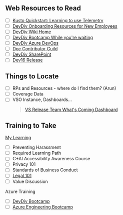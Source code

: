 ## Web Resources to Read
* [ ] [Kusto Quickstart: Learning to use Telemetry](https://dev.azure.com/devdiv/DevDiv/_wiki/wikis/DevDiv.wiki/2522/Kusto-Quickstart-Learning-to-use-Telemetry)
* [ ] [DevDiv Onboarding Resources for New Employees](https://dev.azure.com/devdiv/DevDiv/_wiki/wikis/DevDiv.wiki/2932/Onboarding-Resources-for-New-Employees)
* [ ] [DevDiv Wiki Home](https://dev.azure.com/devdiv/DevDiv/_wiki/wikis/DevDiv.wiki/524/DevDiv-Wiki-Home)
* [ ] [DevDiv Bootcamp While you're waiting](https://dev.azure.com/devdiv/DevDiv/_wiki/wikis/DevDiv.wiki/2521/DevDiv-Bootcamp)
* [ ] [DevDiv Azure DevOps](https://dev.azure.com/devdiv/DevDiv)
* [ ] [Doc Contributor Guild](https://review.docs.microsoft.com/en-us/help/contribute/?branch=master)
* [ ] [DevDiv SharePoint](https://microsoft.sharepoint.com/teams/DevDiv/DevDivInternal/Forms/AllItems.aspx)
* [ ] [Dev16 Release](https://dev.azure.com/devdiv/DevDiv/_wiki/wikis/DevDiv.wiki/978/Dev16-Release)

## Things to Locate
* [ ] RPs and Resources - where do I find them? (Arun)
* [ ] Coverage Data
* [ ] VSO Instance, Dashboards...
  > [VS Release Team What's Coming Dashboard](https://devdiv.visualstudio.com/DevDiv/_dashboards/dashboard/231e8117-89da-4264-a405-41109ad1ebfa)

## Training to Take
[My Learning](https://microsoft.sharepoint.com/sites/infopedia/pages/my-learning.aspx)
* [ ] Preventing Harassment
* [ ] Required Learning Path
* [ ] C+AI Accessibility Awareness Course
* [ ] Privacy 101
* [ ] Standards of Business Conduct
* [ ] [Legal 101](https://learn.microsoft.com/activity/141371/Launch#/)
* [ ] Value Discussion

Azure Training
* [ ] [DevDiv Bootcamp](https://dev.azure.com/devdiv/DevDiv/_wiki/wikis/DevDiv.wiki/2521/DevDiv-Bootcamp)
* [ ] [Azure Engineering Bootcamp](https://microsoft.sharepoint.com/teams/WAG/Bootcamp/SitePages/Home.aspx)
